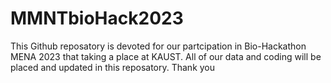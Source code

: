 # MMNTbioHack2023

This Github reposatory is devoted for our partcipation in Bio-Hackathon MENA 2023 that taking a place at KAUST. All of our data and coding will be placed and updated in this reposatory. Thank you
